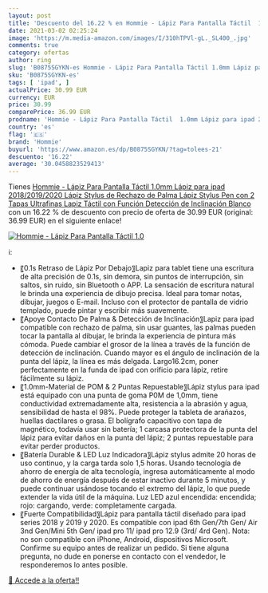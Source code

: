 ```yaml
---
layout: post
title: 'Descuento del 16.22 % en Hommie - Lápiz Para Pantalla Táctil  1.0'
date: 2021-03-02 02:25:24
image: 'https://m.media-amazon.com/images/I/310hTPVl-gL._SL400_.jpg'
comments: true
category: ofertas
author: ring
slug: 'B0875SGYKN-es Hommie - Lápiz Para Pantalla Táctil 1.0mm Lápiz para ipad...'
sku: 'B0875SGYKN-es'
tags: [ 'ipad', ]
actualPrice: 30.99 EUR
currency: EUR
price: 30.99
comparePrice: 36.99 EUR
prodname: 'Hommie - Lápiz Para Pantalla Táctil  1.0mm Lápiz para ipad 2018/2019/2020  Lápiz Stylus de Rechazo de Palma Lápiz  Stylus Pen con 2 Tapas Ultrafinas  Lapiz Táctil con Función Detección de Inclinación  Blanco'
country: 'es'
flag: '🇪🇸'
brand: 'Hommie'
buyurl: 'https://www.amazon.es/dp/B0875SGYKN/?tag=tolees-21'
descuento: '16.22'
average: '30.0458823529413'
---
```


Tienes [Hommie - Lápiz Para Pantalla Táctil  1.0mm Lápiz para ipad 2018/2019/2020  Lápiz Stylus de Rechazo de Palma Lápiz  Stylus Pen con 2 Tapas Ultrafinas  Lapiz Táctil con Función Detección de Inclinación  Blanco](https://www.amazon.es/dp/B0875SGYKN/?tag=tolees-21) con un 16.22 % de descuento con precio de oferta de 30.99 EUR (original: 36.99 EUR) en el siguiente enlace!

[![Hommie - Lápiz Para Pantalla Táctil  1.0](https://m.media-amazon.com/images/I/310hTPVl-gL._SL400_.jpg)](https://www.amazon.es/dp/B0875SGYKN/?tag=tolees-21)

ℹ️:

- 〖0.1s Retraso de Lápiz Por Debajo〗Lapiz para tablet tiene una escritura de alta precisión de 0.1s, sin demora, sin puntos de interrupción, sin saltos, sin ruido, sin Bluetooth o APP. La sensación de escritura natural le brinda una experiencia de dibujo precisa. Ideal para tomar notas, dibujar, juegos o E-mail. Incluso con el protector de pantalla de vidrio templado, puede pintar y escribir más suavemente.
- 〖Apoye Contacto De Palma & Detección de Inclinación〗Lapiz para ipad compatible con rechazo de palma, sin usar guantes, las palmas pueden tocar la pantalla al dibujar, le brinda la experiencia de pintura más cómoda. Puede cambiar el grosor de la línea a través de la función de detección de inclinación. Cuando mayor es el ángulo de inclinación de la punta del lápiz, la línea es más delgada. Largo16.2cm, poner perfectamente en la funda de ipad con orificio para lápiz, retire fácilmente su lápiz.
- 〖1.0mm-Material de POM & 2 Puntas Repuestable〗Lápiz stylus para ipad está equipado con una punta de goma P0M de 1,0mm, tiene conductividad extremadamente alta, resistencia a la abrasión y agua, sensibilidad de hasta el 98%. Puede proteger la tableta de arañazos, huellas dactilares o grasa. El bolígrafo capacitivo con tapa de magnético, todavía usar sin batería; 1 carcasa protectora de la punta del lápiz para evitar daños en la punta del lápiz; 2 puntas repuestable para evitar perder productos.
- 〖Batería Durable & LED Luz Indicadora〗Lápiz stylus admite 20 horas de uso continuo, y la carga tarda solo 1,5 horas. Usando tecnología de ahorro de energía de alta tecnología, ingresa automáticamente al modo de ahorro de energía después de estar inactivo durante 5 minutos, y puede continuar usándose tocando el extremo del lápiz, lo que puede extender la vida útil de la máquina. Luz LED azul encendida: encendida; rojo: cargando, verde: completamente cargada.
- 〖Fuerte Compatibilidad〗Lápiz para pantalla táctil diseñado para ipad series 2018 y 2019 y 2020. Es compatible con ipad 6th Gen/7th Gen/ Air 3nd Gen/Mini 5th Gen/ ipad pro 11/ ipad pro 12.9 (3rd/ 4rd Gen). Nota: no son compatible con iPhone, Android, dispositivos Microsoft. Confirme su equipo antes de realizar un pedido. Si tiene alguna pregunta, no dude en ponerse en contacto con el vendedor, le responderemos lo antes posible.

[🛒 Accede a la oferta!!](https://www.amazon.es/dp/B0875SGYKN/?tag=tolees-21)
